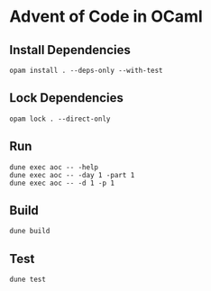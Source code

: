 # Advent of Code in OCaml

## Install Dependencies

```
opam install . --deps-only --with-test
```

## Lock Dependencies

```
opam lock . --direct-only
```

## Run

```
dune exec aoc -- -help
dune exec aoc -- -day 1 -part 1
dune exec aoc -- -d 1 -p 1
```

## Build

```
dune build
```

## Test

```
dune test
```
